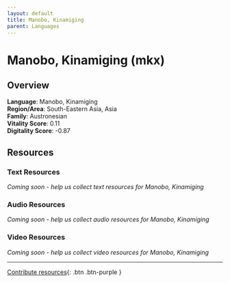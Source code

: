 ```yaml
---
layout: default
title: Manobo, Kinamiging
parent: Languages
---
```


# Manobo, Kinamiging (mkx)

## Overview

**Language**: Manobo, Kinamiging  
**Region/Area**: South-Eastern Asia, Asia  
**Family**: Austronesian  
**Vitality Score**: 0.11  
**Digitality Score**: -0.87  

## Resources

### Text Resources
*Coming soon - help us collect text resources for Manobo, Kinamiging*

### Audio Resources
*Coming soon - help us collect audio resources for Manobo, Kinamiging*

### Video Resources
*Coming soon - help us collect video resources for Manobo, Kinamiging*

---

[Contribute resources](https://fairtrain.github.io/){: .btn .btn-purple }
